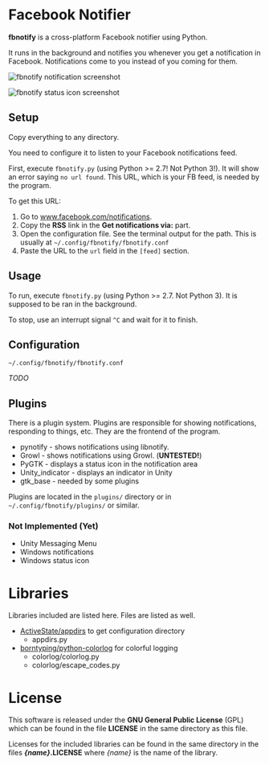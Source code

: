 Facebook Notifier
=================

**fbnotify** is a cross-platform Facebook notifier using Python. 

It runs in the background and notifies you whenever you get a notification in Facebook. Notifications come to you instead of you coming for them.

![fbnotify notification screenshot](http://i.imgur.com/OFotbMk.png "Desktop notification")

![fbnotify status icon screenshot](http://i.imgur.com/xMsVXSE.png "Status icon shows up in the panel")

Setup
-----

Copy everything to any directory.

You need to configure it to listen to your Facebook notifications feed.

First, execute `fbnotify.py` (using Python >= 2.7! Not Python 3!). It will show an error saying `no url found`. This URL, which is your FB feed, is needed by the program.

To get this URL:

1. Go to www.facebook.com/notifications.
2. Copy the **RSS** link in the **Get notifications via:** part.
3. Open the configuration file. See the terminal output for the path. This is usually at `~/.config/fbnotify/fbnotify.conf`
4. Paste the URL to the `url` field in the `[feed]` section.

Usage
-----

To run, execute `fbnotify.py` (using Python >= 2.7. Not Python 3). It is supposed to be ran in the background.

To stop, use an interrupt signal `^C` and wait for it to finish.

Configuration
-------------

`~/.config/fbnotify/fbnotify.conf`

*TODO*

Plugins
-------

There is a plugin system. Plugins are responsible for showing notifications, responding to things, etc. They are the frontend of the program.

* pynotify - shows notifications using libnotify.
* Growl - shows notifications using Growl. (**UNTESTED!**)
* PyGTK - displays a status icon in the notification area
* Unity_indicator - displays an indicator in Unity
* gtk_base - needed by some plugins

Plugins are located in the `plugins/` directory or in `~/.config/fbnotify/plugins/` or similar.

### Not Implemented (Yet) ###

* Unity Messaging Menu
* Windows notifications
* Windows status icon

Libraries
=========

Libraries included are listed here. Files are listed as well.

* [ActiveState/appdirs](https://github.com/ActiveState/appdirs) to get configuration directory
	* appdirs.py
* [borntyping/python-colorlog](https://github.com/borntyping/python-colorlog) for colorful logging
	* colorlog/colorlog.py
	* colorlog/escape_codes.py

License
=======

This software is released under the **GNU General Public License** (GPL) which
can be found in the file **LICENSE** in the same directory as this file.

Licenses for the included libraries can be found in the same directory in the files **_{name}_.LICENSE** where _{name}_ is the name of the library.
